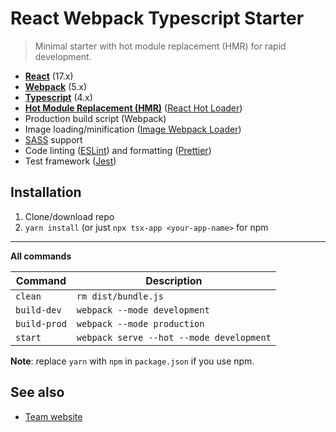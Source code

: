 # React Webpack Typescript Starter
> Minimal starter with hot module replacement (HMR) for rapid development.

* **[React](https://facebook.github.io/react/)** (17.x)
* **[Webpack](https://webpack.js.org/)** (5.x)
* **[Typescript](https://www.typescriptlang.org/)** (4.x)
* **[Hot Module Replacement (HMR)](https://webpack.js.org/concepts/hot-module-replacement/)** ([React Hot Loader](https://github.com/gaearon/react-hot-loader))
* Production build script (Webpack)
* Image loading/minification ([Image Webpack Loader](https://github.com/tcoopman/image-webpack-loader))
* [SASS](http://sass-lang.com/) support
* Code linting ([ESLint](https://github.com/eslint/eslint)) and formatting ([Prettier](https://github.com/prettier/prettier))
* Test framework ([Jest](https://facebook.github.io/jest/))

## Installation
1. Clone/download repo
2. `yarn install` (or just `npx tsx-app <your-app-name>` for npm
---

**All commands**

Command | Description
---|---
`clean`|`rm dist/bundle.js`
`build-dev`|`webpack --mode development`
`build-prod`|`webpack --mode production`
`start`|`webpack serve --hot --mode development`
**Note**: replace `yarn` with `npm` in `package.json` if you use npm.

## See also
* [Team website](https://kmoz.dev)
